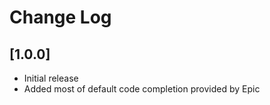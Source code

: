 # Change Log

## [1.0.0]

- Initial release
- Added most of default code completion provided by Epic